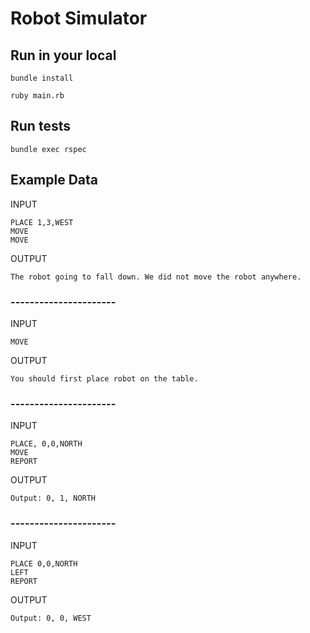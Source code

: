# Robot Simulator

## Run in your local

```
bundle install

ruby main.rb
```

## Run tests

```
bundle exec rspec
```

## Example Data

INPUT

```
PLACE 1,3,WEST
MOVE
MOVE
```

OUTPUT

```
The robot going to fall down. We did not move the robot anywhere.
```

### ----------------------


INPUT

```
MOVE
```

OUTPUT

```
You should first place robot on the table.
```

### ----------------------

INPUT
```
PLACE, 0,0,NORTH
MOVE
REPORT
``` 
OUTPUT

```
Output: 0, 1, NORTH
```

### ----------------------

INPUT
```
PLACE 0,0,NORTH
LEFT
REPORT
``` 
OUTPUT

```
Output: 0, 0, WEST
```